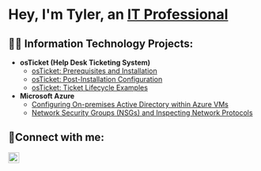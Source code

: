 <h1>Hey, I'm Tyler, an <a href="https://linkedin.com/in/tylerkham">IT Professional</a></h1>

<h2>👨‍💻 Information Technology Projects:</h2>

- <b>osTicket (Help Desk Ticketing System)</b>
  - [osTicket: Prerequisites and Installation](https://github.com/tylerkham/osticket-prereqs)
  - [osTicket: Post-Installation Configuration](https://github.com/tylerkham/post-install-config)
  - [osTicket: Ticket Lifecycle Examples](https://github.com/tylerkham/ticket-lifecycle)
- <b>Microsoft Azure</b>
  - [Configuring On-premises Active Directory within Azure VMs](https://github.com/tylerkham/configure-ad)
  - [Network Security Groups (NSGs) and Inspecting Network Protocols](https://github.com/tylerkham/azure-network-protocols)

<h2>🤳Connect with me:</h2>

[<img align="left" alt="Josh | LinkedIn" width="22px" src="https://cdn.jsdelivr.net/npm/simple-icons@v3/icons/linkedin.svg" />][linkedin]

[linkedin]: https://linkedin.com/in/tylerkham
